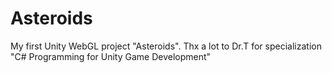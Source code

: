# Asteroids
My first Unity WebGL project "Asteroids". Thx a lot to Dr.T for specialization "C# Programming for Unity Game Development"
